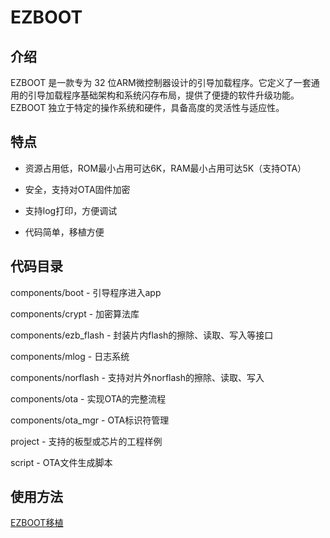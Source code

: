 # EZBOOT

## 介绍

EZBOOT 是一款专为 32 位ARM微控制器设计的引导加载程序。它定义了一套通用的引导加载程序基础架构和系统闪存布局，提供了便捷的软件升级功能。EZBOOT 独立于特定的操作系统和硬件，具备高度的灵活性与适应性。

## 特点

- 资源占用低，ROM最小占用可达6K，RAM最小占用可达5K（支持OTA）


- 安全，支持对OTA固件加密


- 支持log打印，方便调试

- 代码简单，移植方便


## 代码目录

components/boot - 引导程序进入app

components/crypt - 加密算法库

components/ezb_flash - 封装片内flash的擦除、读取、写入等接口

components/mlog - 日志系统

components/norflash - 支持对片外norflash的擦除、读取、写入

components/ota - 实现OTA的完整流程

components/ota_mgr - OTA标识符管理

project - 支持的板型或芯片的工程样例

script - OTA文件生成脚本

## 使用方法

[EZBOOT移植](doc/PORTING.md)